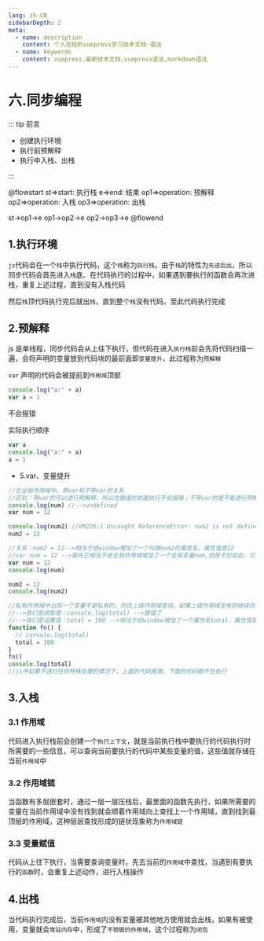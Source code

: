 ```yaml
---
lang: zh-CN
sidebarDepth: 2
meta:
  - name: description
    content: 个人总结的vuepress学习技术文档-语法
  - name: keywords
    content: vuepress,最新技术文档,vuepress语法,markdown语法
---
```


# 六.同步编程

::: tip 前言

- 创建执行环境
- 执行前预解释
- 执行中入栈、出栈

:::

@flowstart
st=>start: 执行栈
e=>end: 结束
op1=>operation: 预解释
op2=>operation: 入栈
op3=>operation: 出栈

st->op1->e
op1->op2->e
op2->op3->e
@flowend

## 1.执行环境

`js`代码会在一个`栈`中执行代码，这个`栈`称为`执行栈`，由于`栈`的特性为`先进后出`，所以同步代码会首先进入`栈`底、在代码执行的过程中，如果遇到要执行的函数会再次进栈，重复上述过程，直到没有入栈代码

然后`栈`顶代码执行完后就出`栈`，直到整个`栈`没有代码，至此代码执行完成

## 2.预解释

js 是单线程，同步代码会从上往下执行，但代码在进入`执行栈`前会先将代码扫描一遍，会将声明的变量放到代码块的最前面即`变量提升`，此过程称为`预解释`

`var` 声明的代码会被提前到`作用域`顶部

```js
console.log("a:" + a)
var a = 1
```

不会报错

实际执行顺序

```js
var a
console.log("a:" + a)
a = 1
```

- 5.var、变量提升

```js
//在全局作用域中，带var和不带var的关系
//区别：带var的可以进行预解释，所以在赋值的前面执行不会报错；不带var的是不能进行预解释，在前面执行会报错
console.log(num) //-->undefined
var num = 12

console.log(num2) //VM229:1 Uncaught ReferenceError: num2 is not defined
num2 = 12

//关系：num2 = 12-->相当于给window增加了一个叫做num2的属性名，属性值是12
//var num = 12 -->首先它相当于给全局作用域增加了一个全局变量num,但是不仅如此，它也相当于给windwo增加了一个属性名num,属性值是12
var num = 12
console.log(num)

num2 = 12
console.log(num2)

//私有作用域中出现一个变量不是私有的，则往上级作用域查找，如果上级作用域没有则继续向上查找，一直找到window为止，如果window下也没有
//-->我们是获取值：console.log(total) -->报错了
//-->我们是设置值：total = 100 -->相当于给window增加了一个属性名total，属性值是100
function fn() {
  // console.log(total)
  total = 100
}
fn()
console.log(total)
//js中如果不进行任何特殊处理的情况下，上面的代码报错，下面的代码都不在执行
```

## 3.入栈

### 3.1 作用域

代码进入执行栈前会创建一个`执行上下文`，就是当前执行栈中要执行的代码执行时所需要的一些信息，可以查询当前要执行的代码中某些变量的值，这些值就存储在当前`作用域`中

### 3.2 作用域链

当函数有多层嵌套时，通过一层一层压栈后，最里面的函数先执行，如果所需要的变量在当前作用域中没有找到就会顺着作用域向上查找上一个作用域，直到找到最顶层的作用域，这种层层查找形成的链状现象称为`作用域链`

### 3.3 变量赋值

代码从上往下执行，当需要查询变量时，先去当前的`作用域`中查找，当遇到有要执行的`函数`时，会重复上述动作，进行入栈操作

## 4.出栈

当代码执行完成后，当前`作用域`内没有变量被其他地方使用就会出栈，如果有被使用，变量就会`常驻内存`中，形成了`不销毁的作用域`，这个过程称为`闭包`
